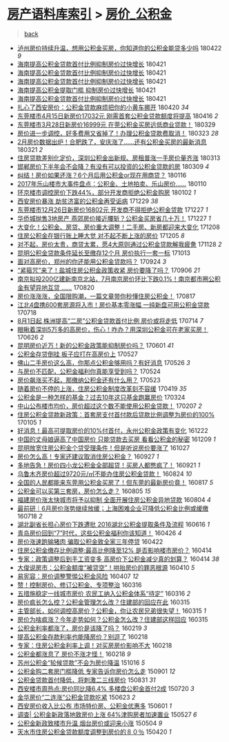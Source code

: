 [房产语料库索引](../../README.md)  > [房价_公积金](房价_公积金.md)
====
> [back](../README.md)

- [泸州房价持续升温，想用公积金买房，你知道你的公积金能贷多少吗](http://jkwz.applinzi.com/ittc/7094853938581079050.html#%E6%B3%B8%E5%B7%9E%E6%88%BF%E4%BB%B7%E6%8C%81%E7%BB%AD%E5%8D%87%E6%B8%A9%EF%BC%8C%E6%83%B3%E7%94%A8%E5%85%AC%E7%A7%AF%E9%87%91%E4%B9%B0%E6%88%BF%EF%BC%8C%E4%BD%A0%E7%9F%A5%E9%81%93%E4%BD%A0%E7%9A%84%E5%85%AC%E7%A7%AF%E9%87%91%E8%83%BD%E8%B4%B7%E5%A4%9A%E5%B0%91%E5%90%97) 180422 *9* 
- [海南提高公积金贷款首付比例抑制房价过快增长](http://jkwz.applinzi.com/ittc/7094439037949707270.html#%E6%B5%B7%E5%8D%97%E6%8F%90%E9%AB%98%E5%85%AC%E7%A7%AF%E9%87%91%E8%B4%B7%E6%AC%BE%E9%A6%96%E4%BB%98%E6%AF%94%E4%BE%8B%E6%8A%91%E5%88%B6%E6%88%BF%E4%BB%B7%E8%BF%87%E5%BF%AB%E5%A2%9E%E9%95%BF) 180421  
- [海南提高公积金贷款首付比例抑制房价过快增长](http://jkwz.applinzi.com/ittc/7094397862169543697.html#%E6%B5%B7%E5%8D%97%E6%8F%90%E9%AB%98%E5%85%AC%E7%A7%AF%E9%87%91%E8%B4%B7%E6%AC%BE%E9%A6%96%E4%BB%98%E6%AF%94%E4%BE%8B%E6%8A%91%E5%88%B6%E6%88%BF%E4%BB%B7%E8%BF%87%E5%BF%AB%E5%A2%9E%E9%95%BF) 180421  
- [海南提高公积金贷款首付比例抑制房价过快增长](http://jkwz.applinzi.com/ittc/7094374146521957386.html#%E6%B5%B7%E5%8D%97%E6%8F%90%E9%AB%98%E5%85%AC%E7%A7%AF%E9%87%91%E8%B4%B7%E6%AC%BE%E9%A6%96%E4%BB%98%E6%AF%94%E4%BE%8B%E6%8A%91%E5%88%B6%E6%88%BF%E4%BB%B7%E8%BF%87%E5%BF%AB%E5%A2%9E%E9%95%BF) 180421  
- [海南提高公积金提取门槛 抑制房价过快增长](http://jkwz.applinzi.com/ittc/7094348557144556560.html#%E6%B5%B7%E5%8D%97%E6%8F%90%E9%AB%98%E5%85%AC%E7%A7%AF%E9%87%91%E6%8F%90%E5%8F%96%E9%97%A8%E6%A7%9B+%E6%8A%91%E5%88%B6%E6%88%BF%E4%BB%B7%E8%BF%87%E5%BF%AB%E5%A2%9E%E9%95%BF) 180421  
- [海南提高公积金贷款首付比例抑制房价过快增长](http://jkwz.applinzi.com/ittc/7094337103041397766.html#%E6%B5%B7%E5%8D%97%E6%8F%90%E9%AB%98%E5%85%AC%E7%A7%AF%E9%87%91%E8%B4%B7%E6%AC%BE%E9%A6%96%E4%BB%98%E6%AF%94%E4%BE%8B%E6%8A%91%E5%88%B6%E6%88%BF%E4%BB%B7%E8%BF%87%E5%BF%AB%E5%A2%9E%E9%95%BF) 180421  
- [扎心了西安房价：公积金贷款麻烦把你的小黄车挪开](http://jkwz.applinzi.com/ittc/7094119192146215952.html#%E6%89%8E%E5%BF%83%E4%BA%86%E8%A5%BF%E5%AE%89%E6%88%BF%E4%BB%B7%EF%BC%9A%E5%85%AC%E7%A7%AF%E9%87%91%E8%B4%B7%E6%AC%BE%E9%BA%BB%E7%83%A6%E6%8A%8A%E4%BD%A0%E7%9A%84%E5%B0%8F%E9%BB%84%E8%BD%A6%E6%8C%AA%E5%BC%80) 180420 *34* 
- [东莞楼市4月15日新房价17032元 刚需首套公积金贷款额度将提高](http://jkwz.applinzi.com/ittc/7092544846768374800.html#%E4%B8%9C%E8%8E%9E%E6%A5%BC%E5%B8%824%E6%9C%8815%E6%97%A5%E6%96%B0%E6%88%BF%E4%BB%B717032%E5%85%83+%E5%88%9A%E9%9C%80%E9%A6%96%E5%A5%97%E5%85%AC%E7%A7%AF%E9%87%91%E8%B4%B7%E6%AC%BE%E9%A2%9D%E5%BA%A6%E5%B0%86%E6%8F%90%E9%AB%98) 180416 *2* 
- [东莞楼市3月28日新房价16999元 在莞公积金买房远低商业贷款！](http://jkwz.applinzi.com/ittc/7085842960568812554.html#%E4%B8%9C%E8%8E%9E%E6%A5%BC%E5%B8%823%E6%9C%8828%E6%97%A5%E6%96%B0%E6%88%BF%E4%BB%B716999%E5%85%83+%E5%9C%A8%E8%8E%9E%E5%85%AC%E7%A7%AF%E9%87%91%E4%B9%B0%E6%88%BF%E8%BF%9C%E4%BD%8E%E5%95%86%E4%B8%9A%E8%B4%B7%E6%AC%BE%EF%BC%81) 180329  
- [房价进一步调控，好多费用又省掉了！办理公积金贷款费取消！](http://jkwz.applinzi.com/ittc/7083792699323057168.html#%E6%88%BF%E4%BB%B7%E8%BF%9B%E4%B8%80%E6%AD%A5%E8%B0%83%E6%8E%A7%EF%BC%8C%E5%A5%BD%E5%A4%9A%E8%B4%B9%E7%94%A8%E5%8F%88%E7%9C%81%E6%8E%89%E4%BA%86%EF%BC%81%E5%8A%9E%E7%90%86%E5%85%AC%E7%A7%AF%E9%87%91%E8%B4%B7%E6%AC%BE%E8%B4%B9%E5%8F%96%E6%B6%88%EF%BC%81) 180323 *28* 
- [2月房价数据出炉！合肥跌了，安庆涨了……还有公积金买房的最新消息](http://jkwz.applinzi.com/ittc/7082781079113303050.html#2%E6%9C%88%E6%88%BF%E4%BB%B7%E6%95%B0%E6%8D%AE%E5%87%BA%E7%82%89%EF%BC%81%E5%90%88%E8%82%A5%E8%B7%8C%E4%BA%86%EF%BC%8C%E5%AE%89%E5%BA%86%E6%B6%A8%E4%BA%86%E2%80%A6%E2%80%A6%E8%BF%98%E6%9C%89%E5%85%AC%E7%A7%AF%E9%87%91%E4%B9%B0%E6%88%BF%E7%9A%84%E6%9C%80%E6%96%B0%E6%B6%88%E6%81%AF) 180321 *2* 
- [住房贷款差别化定价，深圳公积金出新规、房租普涨一手房价量齐涨](http://jkwz.applinzi.com/ittc/7079897578978411536.html#%E4%BD%8F%E6%88%BF%E8%B4%B7%E6%AC%BE%E5%B7%AE%E5%88%AB%E5%8C%96%E5%AE%9A%E4%BB%B7%EF%BC%8C%E6%B7%B1%E5%9C%B3%E5%85%AC%E7%A7%AF%E9%87%91%E5%87%BA%E6%96%B0%E8%A7%84%E3%80%81%E6%88%BF%E7%A7%9F%E6%99%AE%E6%B6%A8%E4%B8%80%E6%89%8B%E6%88%BF%E4%BB%B7%E9%87%8F%E9%BD%90%E6%B6%A8) 180313  
- [邯郸房价下半年会不会降？有没有可以投资的公积金贷款的房](http://jkwz.applinzi.com/ittc/7078427872731857930.html#%E9%82%AF%E9%83%B8%E6%88%BF%E4%BB%B7%E4%B8%8B%E5%8D%8A%E5%B9%B4%E4%BC%9A%E4%B8%8D%E4%BC%9A%E9%99%8D%EF%BC%9F%E6%9C%89%E6%B2%A1%E6%9C%89%E5%8F%AF%E4%BB%A5%E6%8A%95%E8%B5%84%E7%9A%84%E5%85%AC%E7%A7%AF%E9%87%91%E8%B4%B7%E6%AC%BE%E7%9A%84%E6%88%BF) 180309 *4* 
- [纠结！房价如果还涨？6个月后用公积金or现在用商贷？](http://jkwz.applinzi.com/ittc/7059092815877768208.html#%E7%BA%A0%E7%BB%93%EF%BC%81%E6%88%BF%E4%BB%B7%E5%A6%82%E6%9E%9C%E8%BF%98%E6%B6%A8%EF%BC%9F6%E4%B8%AA%E6%9C%88%E5%90%8E%E7%94%A8%E5%85%AC%E7%A7%AF%E9%87%91or%E7%8E%B0%E5%9C%A8%E7%94%A8%E5%95%86%E8%B4%B7%EF%BC%9F) 180116  
- [2017年乐山楼市大事件盘点：公积金、土地拍卖、乐山房价……](http://jkwz.applinzi.com/ittc/7056887353384109066.html#2017%E5%B9%B4%E4%B9%90%E5%B1%B1%E6%A5%BC%E5%B8%82%E5%A4%A7%E4%BA%8B%E4%BB%B6%E7%9B%98%E7%82%B9%EF%BC%9A%E5%85%AC%E7%A7%AF%E9%87%91%E3%80%81%E5%9C%9F%E5%9C%B0%E6%8B%8D%E5%8D%96%E3%80%81%E4%B9%90%E5%B1%B1%E6%88%BF%E4%BB%B7%E2%80%A6%E2%80%A6) 180110  
- [环京楼市调控房价下跌44%，部分开发商拒绝公积金购房](http://jkwz.applinzi.com/ittc/7054108369130882059.html#%E7%8E%AF%E4%BA%AC%E6%A5%BC%E5%B8%82%E8%B0%83%E6%8E%A7%E6%88%BF%E4%BB%B7%E4%B8%8B%E8%B7%8C44%25%EF%BC%8C%E9%83%A8%E5%88%86%E5%BC%80%E5%8F%91%E5%95%86%E6%8B%92%E7%BB%9D%E5%85%AC%E7%A7%AF%E9%87%91%E8%B4%AD%E6%88%BF) 180102 *1* 
- [西安房价暴涨 劫贫济富的公积金再受诟病](http://jkwz.applinzi.com/ittc/7052452922380518416.html#%E8%A5%BF%E5%AE%89%E6%88%BF%E4%BB%B7%E6%9A%B4%E6%B6%A8+%E5%8A%AB%E8%B4%AB%E6%B5%8E%E5%AF%8C%E7%9A%84%E5%85%AC%E7%A7%AF%E9%87%91%E5%86%8D%E5%8F%97%E8%AF%9F%E7%97%85) 171229 *38* 
- [东莞楼市12月26日新房价16802元 开发商不得拒绝公积金贷款](http://jkwz.applinzi.com/ittc/7051768525222315024.html#%E4%B8%9C%E8%8E%9E%E6%A5%BC%E5%B8%8212%E6%9C%8826%E6%97%A5%E6%96%B0%E6%88%BF%E4%BB%B716802%E5%85%83+%E5%BC%80%E5%8F%91%E5%95%86%E4%B8%8D%E5%BE%97%E6%8B%92%E7%BB%9D%E5%85%AC%E7%A7%AF%E9%87%91%E8%B4%B7%E6%AC%BE) 171227 *1* 
- [华侨城抛售3地房产 燕郊房价接近腰斩？公积金买房省几十万！](http://jkwz.applinzi.com/ittc/7051740705863500817.html#%E5%8D%8E%E4%BE%A8%E5%9F%8E%E6%8A%9B%E5%94%AE3%E5%9C%B0%E6%88%BF%E4%BA%A7+%E7%87%95%E9%83%8A%E6%88%BF%E4%BB%B7%E6%8E%A5%E8%BF%91%E8%85%B0%E6%96%A9%EF%BC%9F%E5%85%AC%E7%A7%AF%E9%87%91%E4%B9%B0%E6%88%BF%E7%9C%81%E5%87%A0%E5%8D%81%E4%B8%87%EF%BC%81) 171227 *1* 
- [大变化！公积金、房贷、房价重大调整！二手房、新房都迎来大变化](http://jkwz.applinzi.com/ittc/7044684793877365776.html#%E5%A4%A7%E5%8F%98%E5%8C%96%EF%BC%81%E5%85%AC%E7%A7%AF%E9%87%91%E3%80%81%E6%88%BF%E8%B4%B7%E3%80%81%E6%88%BF%E4%BB%B7%E9%87%8D%E5%A4%A7%E8%B0%83%E6%95%B4%EF%BC%81%E4%BA%8C%E6%89%8B%E6%88%BF%E3%80%81%E6%96%B0%E6%88%BF%E9%83%BD%E8%BF%8E%E6%9D%A5%E5%A4%A7%E5%8F%98%E5%8C%96) 171208  
- [住房公积金在银行账上睡大觉 对不起不断上涨的房价](http://jkwz.applinzi.com/ittc/7043557409681835025.html#%E4%BD%8F%E6%88%BF%E5%85%AC%E7%A7%AF%E9%87%91%E5%9C%A8%E9%93%B6%E8%A1%8C%E8%B4%A6%E4%B8%8A%E7%9D%A1%E5%A4%A7%E8%A7%89+%E5%AF%B9%E4%B8%8D%E8%B5%B7%E4%B8%8D%E6%96%AD%E4%B8%8A%E6%B6%A8%E7%9A%84%E6%88%BF%E4%BB%B7) 171205 *8* 
- [对不起，房价太贵，商贷太累，愿4大原则通过公积金贷款解我疲惫](http://jkwz.applinzi.com/ittc/7040771251654624273.html#%E5%AF%B9%E4%B8%8D%E8%B5%B7%EF%BC%8C%E6%88%BF%E4%BB%B7%E5%A4%AA%E8%B4%B5%EF%BC%8C%E5%95%86%E8%B4%B7%E5%A4%AA%E7%B4%AF%EF%BC%8C%E6%84%BF4%E5%A4%A7%E5%8E%9F%E5%88%99%E9%80%9A%E8%BF%87%E5%85%AC%E7%A7%AF%E9%87%91%E8%B4%B7%E6%AC%BE%E8%A7%A3%E6%88%91%E7%96%B2%E6%83%AB) 171128 *2* 
- [昆明公积金贷款条件延长至缴存12个月 房价执行一套一标](http://jkwz.applinzi.com/ittc/7023841456819799056.html#%E6%98%86%E6%98%8E%E5%85%AC%E7%A7%AF%E9%87%91%E8%B4%B7%E6%AC%BE%E6%9D%A1%E4%BB%B6%E5%BB%B6%E9%95%BF%E8%87%B3%E7%BC%B4%E5%AD%9812%E4%B8%AA%E6%9C%88+%E6%88%BF%E4%BB%B7%E6%89%A7%E8%A1%8C%E4%B8%80%E5%A5%97%E4%B8%80%E6%A0%87) 171013  
- [面对高房价，郑州的你还能用公积金贷款吗？](http://jkwz.applinzi.com/ittc/7016830387098223632.html#%E9%9D%A2%E5%AF%B9%E9%AB%98%E6%88%BF%E4%BB%B7%EF%BC%8C%E9%83%91%E5%B7%9E%E7%9A%84%E4%BD%A0%E8%BF%98%E8%83%BD%E7%94%A8%E5%85%AC%E7%A7%AF%E9%87%91%E8%B4%B7%E6%AC%BE%E5%90%97%EF%BC%9F) 170924 *3* 
- [“紧箍咒”来了！盐城住房公积金政策收紧 房价要降了吗？](http://jkwz.applinzi.com/ittc/7010305883232535569.html#%E2%80%9C%E7%B4%A7%E7%AE%8D%E5%92%92%E2%80%9D%E6%9D%A5%E4%BA%86%EF%BC%81%E7%9B%90%E5%9F%8E%E4%BD%8F%E6%88%BF%E5%85%AC%E7%A7%AF%E9%87%91%E6%94%BF%E7%AD%96%E6%94%B6%E7%B4%A7+%E6%88%BF%E4%BB%B7%E8%A6%81%E9%99%8D%E4%BA%86%E5%90%97%EF%BC%9F) 170906 *21* 
- [南京拟投200亿建新南京北站，7月南京房价环比下跌0.1%！南京都市圈公积金有望异地互贷 ……](http://jkwz.applinzi.com/ittc/7003858114791867409.html#%E5%8D%97%E4%BA%AC%E6%8B%9F%E6%8A%95200%E4%BA%BF%E5%BB%BA%E6%96%B0%E5%8D%97%E4%BA%AC%E5%8C%97%E7%AB%99%EF%BC%8C7%E6%9C%88%E5%8D%97%E4%BA%AC%E6%88%BF%E4%BB%B7%E7%8E%AF%E6%AF%94%E4%B8%8B%E8%B7%8C0.1%25%EF%BC%81%E5%8D%97%E4%BA%AC%E9%83%BD%E5%B8%82%E5%9C%88%E5%85%AC%E7%A7%AF%E9%87%91%E6%9C%89%E6%9C%9B%E5%BC%82%E5%9C%B0%E4%BA%92%E8%B4%B7+%E2%80%A6%E2%80%A6) 170820  
- [房价涨涨涨，全国限购潮，一篇文章带你秒懂住房公积金！](http://jkwz.applinzi.com/ittc/7002860208769205265.html#%E6%88%BF%E4%BB%B7%E6%B6%A8%E6%B6%A8%E6%B6%A8%EF%BC%8C%E5%85%A8%E5%9B%BD%E9%99%90%E8%B4%AD%E6%BD%AE%EF%BC%8C%E4%B8%80%E7%AF%87%E6%96%87%E7%AB%A0%E5%B8%A6%E4%BD%A0%E7%A7%92%E6%87%82%E4%BD%8F%E6%88%BF%E5%85%AC%E7%A7%AF%E9%87%91%EF%BC%81) 170817  
- [江北4盘携600套房源将入市！房价基本零涨幅 一纯新盘可用公积金贷款](http://jkwz.applinzi.com/ittc/6991696730490668049.html#%E6%B1%9F%E5%8C%974%E7%9B%98%E6%90%BA600%E5%A5%97%E6%88%BF%E6%BA%90%E5%B0%86%E5%85%A5%E5%B8%82%EF%BC%81%E6%88%BF%E4%BB%B7%E5%9F%BA%E6%9C%AC%E9%9B%B6%E6%B6%A8%E5%B9%85+%E4%B8%80%E7%BA%AF%E6%96%B0%E7%9B%98%E5%8F%AF%E7%94%A8%E5%85%AC%E7%A7%AF%E9%87%91%E8%B4%B7%E6%AC%BE) 170718  
- [8月1日起 株洲提高“二房”公积金贷款首付比例 房价或将走低](http://jkwz.applinzi.com/ittc/6990076211894944785.html#8%E6%9C%881%E6%97%A5%E8%B5%B7+%E6%A0%AA%E6%B4%B2%E6%8F%90%E9%AB%98%E2%80%9C%E4%BA%8C%E6%88%BF%E2%80%9D%E5%85%AC%E7%A7%AF%E9%87%91%E8%B4%B7%E6%AC%BE%E9%A6%96%E4%BB%98%E6%AF%94%E4%BE%8B+%E6%88%BF%E4%BB%B7%E6%88%96%E5%B0%86%E8%B5%B0%E4%BD%8E) 170714 *7* 
- [眼瞅着深圳5万多的高房价，伤心！咋办？用深圳公积金可在老家买房！](http://jkwz.applinzi.com/ittc/6983426018382447621.html#%E7%9C%BC%E7%9E%85%E7%9D%80%E6%B7%B1%E5%9C%B35%E4%B8%87%E5%A4%9A%E7%9A%84%E9%AB%98%E6%88%BF%E4%BB%B7%EF%BC%8C%E4%BC%A4%E5%BF%83%EF%BC%81%E5%92%8B%E5%8A%9E%EF%BC%9F%E7%94%A8%E6%B7%B1%E5%9C%B3%E5%85%AC%E7%A7%AF%E9%87%91%E5%8F%AF%E5%9C%A8%E8%80%81%E5%AE%B6%E4%B9%B0%E6%88%BF%EF%BC%81) 170626 *2* 
- [昆明房价近万！新的公积金政策能抑制房价吗？](http://jkwz.applinzi.com/ittc/6974277769566356484.html#%E6%98%86%E6%98%8E%E6%88%BF%E4%BB%B7%E8%BF%91%E4%B8%87%EF%BC%81%E6%96%B0%E7%9A%84%E5%85%AC%E7%A7%AF%E9%87%91%E6%94%BF%E7%AD%96%E8%83%BD%E6%8A%91%E5%88%B6%E6%88%BF%E4%BB%B7%E5%90%97%EF%BC%9F) 170601 *41* 
- [公积金存贷倒挂 板子应打在高房价上](http://jkwz.applinzi.com/ittc/6972332435910951940.html#%E5%85%AC%E7%A7%AF%E9%87%91%E5%AD%98%E8%B4%B7%E5%80%92%E6%8C%82+%E6%9D%BF%E5%AD%90%E5%BA%94%E6%89%93%E5%9C%A8%E9%AB%98%E6%88%BF%E4%BB%B7%E4%B8%8A) 170527  
- [佛山二手房价这么高，你那点公积金够用吗？有好消息](http://jkwz.applinzi.com/ittc/6972046784531530756.html#%E4%BD%9B%E5%B1%B1%E4%BA%8C%E6%89%8B%E6%88%BF%E4%BB%B7%E8%BF%99%E4%B9%88%E9%AB%98%EF%BC%8C%E4%BD%A0%E9%82%A3%E7%82%B9%E5%85%AC%E7%A7%AF%E9%87%91%E5%A4%9F%E7%94%A8%E5%90%97%EF%BC%9F%E6%9C%89%E5%A5%BD%E6%B6%88%E6%81%AF) 170526 *3* 
- [与房价不匹配，公积金福利你真能享受到吗？](http://jkwz.applinzi.com/ittc/6971281277679305733.html#%E4%B8%8E%E6%88%BF%E4%BB%B7%E4%B8%8D%E5%8C%B9%E9%85%8D%EF%BC%8C%E5%85%AC%E7%A7%AF%E9%87%91%E7%A6%8F%E5%88%A9%E4%BD%A0%E7%9C%9F%E8%83%BD%E4%BA%AB%E5%8F%97%E5%88%B0%E5%90%97%EF%BC%9F) 170524  
- [房价飙涨买不起，那缴纳公积金还有什么用？](http://jkwz.applinzi.com/ittc/6970871062316188676.html#%E6%88%BF%E4%BB%B7%E9%A3%99%E6%B6%A8%E4%B9%B0%E4%B8%8D%E8%B5%B7%EF%BC%8C%E9%82%A3%E7%BC%B4%E7%BA%B3%E5%85%AC%E7%A7%AF%E9%87%91%E8%BF%98%E6%9C%89%E4%BB%80%E4%B9%88%E7%94%A8%EF%BC%9F) 170523  
- [随着房价不停的上涨，住房公积金制度改革刻不容缓](http://jkwz.applinzi.com/ittc/6958295422698259460.html#%E9%9A%8F%E7%9D%80%E6%88%BF%E4%BB%B7%E4%B8%8D%E5%81%9C%E7%9A%84%E4%B8%8A%E6%B6%A8%EF%BC%8C%E4%BD%8F%E6%88%BF%E5%85%AC%E7%A7%AF%E9%87%91%E5%88%B6%E5%BA%A6%E6%94%B9%E9%9D%A9%E5%88%BB%E4%B8%8D%E5%AE%B9%E7%BC%93) 170419 *35* 
- [公积金是一种怎样的基金？过去10年这只基金跑赢房价](http://jkwz.applinzi.com/ittc/6948595712769131524.html#%E5%85%AC%E7%A7%AF%E9%87%91%E6%98%AF%E4%B8%80%E7%A7%8D%E6%80%8E%E6%A0%B7%E7%9A%84%E5%9F%BA%E9%87%91%EF%BC%9F%E8%BF%87%E5%8E%BB10%E5%B9%B4%E8%BF%99%E5%8F%AA%E5%9F%BA%E9%87%91%E8%B7%91%E8%B5%A2%E6%88%BF%E4%BB%B7) 170324  
- [中山公布楼市均价，房价超过这个数不能使用公积金贷款！](http://jkwz.applinzi.com/ittc/6931880886017721348.html#%E4%B8%AD%E5%B1%B1%E5%85%AC%E5%B8%83%E6%A5%BC%E5%B8%82%E5%9D%87%E4%BB%B7%EF%BC%8C%E6%88%BF%E4%BB%B7%E8%B6%85%E8%BF%87%E8%BF%99%E4%B8%AA%E6%95%B0%E4%B8%8D%E8%83%BD%E4%BD%BF%E7%94%A8%E5%85%AC%E7%A7%AF%E9%87%91%E8%B4%B7%E6%AC%BE%EF%BC%81) 170207 *2* 
- [住房公积金贷款新政策：首套房支付首付款后贷款比例调整为房价的100%](http://jkwz.applinzi.com/ittc/6919767843423126533.html#%E4%BD%8F%E6%88%BF%E5%85%AC%E7%A7%AF%E9%87%91%E8%B4%B7%E6%AC%BE%E6%96%B0%E6%94%BF%E7%AD%96%EF%BC%9A%E9%A6%96%E5%A5%97%E6%88%BF%E6%94%AF%E4%BB%98%E9%A6%96%E4%BB%98%E6%AC%BE%E5%90%8E%E8%B4%B7%E6%AC%BE%E6%AF%94%E4%BE%8B%E8%B0%83%E6%95%B4%E4%B8%BA%E6%88%BF%E4%BB%B7%E7%9A%84100%25) 170105 *1* 
- [好消息！最高可提取房价的10%付首付，永州公积金政策有变化](http://jkwz.applinzi.com/ittc/6914563652899570693.html#%E5%A5%BD%E6%B6%88%E6%81%AF%EF%BC%81%E6%9C%80%E9%AB%98%E5%8F%AF%E6%8F%90%E5%8F%96%E6%88%BF%E4%BB%B7%E7%9A%8410%25%E4%BB%98%E9%A6%96%E4%BB%98%EF%BC%8C%E6%B0%B8%E5%B7%9E%E5%85%AC%E7%A7%AF%E9%87%91%E6%94%BF%E7%AD%96%E6%9C%89%E5%8F%98%E5%8C%96) 161222  
- [中国的丈母娘逼高了中国房价 只能贷款去买房 看看公积金的秘密](http://jkwz.applinzi.com/ittc/6905958083976496132.html#%E4%B8%AD%E5%9B%BD%E7%9A%84%E4%B8%88%E6%AF%8D%E5%A8%98%E9%80%BC%E9%AB%98%E4%BA%86%E4%B8%AD%E5%9B%BD%E6%88%BF%E4%BB%B7+%E5%8F%AA%E8%83%BD%E8%B4%B7%E6%AC%BE%E5%8E%BB%E4%B9%B0%E6%88%BF+%E7%9C%8B%E7%9C%8B%E5%85%AC%E7%A7%AF%E9%87%91%E7%9A%84%E7%A7%98%E5%AF%86) 161209 *1* 
- [昆明放宽住房公积金个贷受理条件！但是听说房价要涨了](http://jkwz.applinzi.com/ittc/6893759087535195140.html#%E6%98%86%E6%98%8E%E6%94%BE%E5%AE%BD%E4%BD%8F%E6%88%BF%E5%85%AC%E7%A7%AF%E9%87%91%E4%B8%AA%E8%B4%B7%E5%8F%97%E7%90%86%E6%9D%A1%E4%BB%B6%EF%BC%81%E4%BD%86%E6%98%AF%E5%90%AC%E8%AF%B4%E6%88%BF%E4%BB%B7%E8%A6%81%E6%B6%A8%E4%BA%86) 161027  
- [房价怎么高！专家还建议取消住房公积金？](http://jkwz.applinzi.com/ittc/6882535460013868037.html#%E6%88%BF%E4%BB%B7%E6%80%8E%E4%B9%88%E9%AB%98%EF%BC%81%E4%B8%93%E5%AE%B6%E8%BF%98%E5%BB%BA%E8%AE%AE%E5%8F%96%E6%B6%88%E4%BD%8F%E6%88%BF%E5%85%AC%E7%A7%AF%E9%87%91%EF%BC%9F) 160927 *1* 
- [多地告急！房价四小龙公积金全部超贷！买房人都憋疯了！](http://jkwz.applinzi.com/ittc/6880252679946765317.html#%E5%A4%9A%E5%9C%B0%E5%91%8A%E6%80%A5%EF%BC%81%E6%88%BF%E4%BB%B7%E5%9B%9B%E5%B0%8F%E9%BE%99%E5%85%AC%E7%A7%AF%E9%87%91%E5%85%A8%E9%83%A8%E8%B6%85%E8%B4%B7%EF%BC%81%E4%B9%B0%E6%88%BF%E4%BA%BA%E9%83%BD%E6%86%8B%E7%96%AF%E4%BA%86%EF%BC%81) 160921 *1* 
- [乌鲁木齐房价超过9720元/㎡不能办住房公积金贷款！](http://jkwz.applinzi.com/ittc/6869915916007113732.html#%E4%B9%8C%E9%B2%81%E6%9C%A8%E9%BD%90%E6%88%BF%E4%BB%B7%E8%B6%85%E8%BF%879720%E5%85%83%2F%E3%8E%A1%E4%B8%8D%E8%83%BD%E5%8A%9E%E4%BD%8F%E6%88%BF%E5%85%AC%E7%A7%AF%E9%87%91%E8%B4%B7%E6%AC%BE%EF%BC%81) 160824 *10* 
- [全国的人民都能来东莞用公积金买房了！但东莞的最新房价竟！](http://jkwz.applinzi.com/ittc/6867353133637960708.html#%E5%85%A8%E5%9B%BD%E7%9A%84%E4%BA%BA%E6%B0%91%E9%83%BD%E8%83%BD%E6%9D%A5%E4%B8%9C%E8%8E%9E%E7%94%A8%E5%85%AC%E7%A7%AF%E9%87%91%E4%B9%B0%E6%88%BF%E4%BA%86%EF%BC%81%E4%BD%86%E4%B8%9C%E8%8E%9E%E7%9A%84%E6%9C%80%E6%96%B0%E6%88%BF%E4%BB%B7%E7%AB%9F%EF%BC%81) 160817 *5* 
- [公积金可以买第三套房，房价怎么走？](http://jkwz.applinzi.com/ittc/6862690931958088708.html#%E5%85%AC%E7%A7%AF%E9%87%91%E5%8F%AF%E4%BB%A5%E4%B9%B0%E7%AC%AC%E4%B8%89%E5%A5%97%E6%88%BF%EF%BC%8C%E6%88%BF%E4%BB%B7%E6%80%8E%E4%B9%88%E8%B5%B0%EF%BC%9F) 160805 *15* 
- [福建房价涨太快城市将予以抑制 全面开展住房公积金异地贷款](http://jkwz.applinzi.com/ittc/6862564471050077188.html#%E7%A6%8F%E5%BB%BA%E6%88%BF%E4%BB%B7%E6%B6%A8%E5%A4%AA%E5%BF%AB%E5%9F%8E%E5%B8%82%E5%B0%86%E4%BA%88%E4%BB%A5%E6%8A%91%E5%88%B6+%E5%85%A8%E9%9D%A2%E5%BC%80%E5%B1%95%E4%BD%8F%E6%88%BF%E5%85%AC%E7%A7%AF%E9%87%91%E5%BC%82%E5%9C%B0%E8%B4%B7%E6%AC%BE) 160804 *4* 
- [最前研｜6月房价涨势继续放缓；上海困难企业可降低公积金比例或缓缴](http://jkwz.applinzi.com/ittc/6856263899166540804.html#%E6%9C%80%E5%89%8D%E7%A0%94%EF%BD%9C6%E6%9C%88%E6%88%BF%E4%BB%B7%E6%B6%A8%E5%8A%BF%E7%BB%A7%E7%BB%AD%E6%94%BE%E7%BC%93%EF%BC%9B%E4%B8%8A%E6%B5%B7%E5%9B%B0%E9%9A%BE%E4%BC%81%E4%B8%9A%E5%8F%AF%E9%99%8D%E4%BD%8E%E5%85%AC%E7%A7%AF%E9%87%91%E6%AF%94%E4%BE%8B%E6%88%96%E7%BC%93%E7%BC%B4) 160718 *2* 
- [湖北副省长担心房价下跌遭批 2016湖北公积金提取条件及流程](http://jkwz.applinzi.com/ittc/6844360636817212421.html#%E6%B9%96%E5%8C%97%E5%89%AF%E7%9C%81%E9%95%BF%E6%8B%85%E5%BF%83%E6%88%BF%E4%BB%B7%E4%B8%8B%E8%B7%8C%E9%81%AD%E6%89%B9+2016%E6%B9%96%E5%8C%97%E5%85%AC%E7%A7%AF%E9%87%91%E6%8F%90%E5%8F%96%E6%9D%A1%E4%BB%B6%E5%8F%8A%E6%B5%81%E7%A8%8B) 160616 *1* 
- [青岛房价回到“7”时代，这些公积金福利你该知道！](http://jkwz.applinzi.com/ittc/6825513650290705412.html#%E9%9D%92%E5%B2%9B%E6%88%BF%E4%BB%B7%E5%9B%9E%E5%88%B0%E2%80%9C7%E2%80%9D%E6%97%B6%E4%BB%A3%EF%BC%8C%E8%BF%99%E4%BA%9B%E5%85%AC%E7%A7%AF%E9%87%91%E7%A6%8F%E5%88%A9%E4%BD%A0%E8%AF%A5%E7%9F%A5%E9%81%93%EF%BC%81) 160426 *4* 
- [房价涨速跑输猪肉 骗取公积金致全家三年停贷](http://jkwz.applinzi.com/ittc/6823955967045534724.html#%E6%88%BF%E4%BB%B7%E6%B6%A8%E9%80%9F%E8%B7%91%E8%BE%93%E7%8C%AA%E8%82%89+%E9%AA%97%E5%8F%96%E5%85%AC%E7%A7%AF%E9%87%91%E8%87%B4%E5%85%A8%E5%AE%B6%E4%B8%89%E5%B9%B4%E5%81%9C%E8%B4%B7) 160422  
- [住房公积金缴存比例调整:最高比例降至12% 是否影响楼市房价？](http://jkwz.applinzi.com/ittc/6820987576718459908.html#%E4%BD%8F%E6%88%BF%E5%85%AC%E7%A7%AF%E9%87%91%E7%BC%B4%E5%AD%98%E6%AF%94%E4%BE%8B%E8%B0%83%E6%95%B4%3A%E6%9C%80%E9%AB%98%E6%AF%94%E4%BE%8B%E9%99%8D%E8%87%B312%25+%E6%98%AF%E5%90%A6%E5%BD%B1%E5%93%8D%E6%A5%BC%E5%B8%82%E6%88%BF%E4%BB%B7%EF%BC%9F) 160414  
- [专家：政策调整后到手工资变多 高房价下公积金减少真的划算？](http://jkwz.applinzi.com/ittc/6821000502468674564.html#%E4%B8%93%E5%AE%B6%EF%BC%9A%E6%94%BF%E7%AD%96%E8%B0%83%E6%95%B4%E5%90%8E%E5%88%B0%E6%89%8B%E5%B7%A5%E8%B5%84%E5%8F%98%E5%A4%9A+%E9%AB%98%E6%88%BF%E4%BB%B7%E4%B8%8B%E5%85%AC%E7%A7%AF%E9%87%91%E5%87%8F%E5%B0%91%E7%9C%9F%E7%9A%84%E5%88%92%E7%AE%97%EF%BC%9F) 160414 *38* 
- [大俊说房市：公积金额度“被贷空”！哄抬房价的罪恶根源](http://jkwz.applinzi.com/ittc/6819358982883771397.html#%E5%A4%A7%E4%BF%8A%E8%AF%B4%E6%88%BF%E5%B8%82%EF%BC%9A%E5%85%AC%E7%A7%AF%E9%87%91%E9%A2%9D%E5%BA%A6%E2%80%9C%E8%A2%AB%E8%B4%B7%E7%A9%BA%E2%80%9D%EF%BC%81%E5%93%84%E6%8A%AC%E6%88%BF%E4%BB%B7%E7%9A%84%E7%BD%AA%E6%81%B6%E6%A0%B9%E6%BA%90) 160410 *5* 
- [易宪容：房价调整警惕公积金风险](http://jkwz.applinzi.com/ittc/6818273726168564740.html#%E6%98%93%E5%AE%AA%E5%AE%B9%EF%BC%9A%E6%88%BF%E4%BB%B7%E8%B0%83%E6%95%B4%E8%AD%A6%E6%83%95%E5%85%AC%E7%A7%AF%E9%87%91%E9%A3%8E%E9%99%A9) 160407 *12* 
- [赞！控制房价、修订公积金、专项整治](http://jkwz.applinzi.com/ittc/6810114304154010629.html#%E8%B5%9E%EF%BC%81%E6%8E%A7%E5%88%B6%E6%88%BF%E4%BB%B7%E3%80%81%E4%BF%AE%E8%AE%A2%E5%85%AC%E7%A7%AF%E9%87%91%E3%80%81%E4%B8%93%E9%A1%B9%E6%95%B4%E6%B2%BB) 160316  
- [五措施稳定一线城市房价 农民工纳入公积金体系“待定”](http://jkwz.applinzi.com/ittc/6809988619125130245.html#%E4%BA%94%E6%8E%AA%E6%96%BD%E7%A8%B3%E5%AE%9A%E4%B8%80%E7%BA%BF%E5%9F%8E%E5%B8%82%E6%88%BF%E4%BB%B7+%E5%86%9C%E6%B0%91%E5%B7%A5%E7%BA%B3%E5%85%A5%E5%85%AC%E7%A7%AF%E9%87%91%E4%BD%93%E7%B3%BB%E2%80%9C%E5%BE%85%E5%AE%9A%E2%80%9D) 160316 *2* 
- [房价疯长怎么控？公积金管理怎么改？住建部的回应在此](http://jkwz.applinzi.com/ittc/6809928151731799044.html#%E6%88%BF%E4%BB%B7%E7%96%AF%E9%95%BF%E6%80%8E%E4%B9%88%E6%8E%A7%EF%BC%9F%E5%85%AC%E7%A7%AF%E9%87%91%E7%AE%A1%E7%90%86%E6%80%8E%E4%B9%88%E6%94%B9%EF%BC%9F%E4%BD%8F%E5%BB%BA%E9%83%A8%E7%9A%84%E5%9B%9E%E5%BA%94%E5%9C%A8%E6%AD%A4) 160315  
- [主管部长，如何调控高房价？公积金，你让农民兄弟很失望！](http://jkwz.applinzi.com/ittc/6809888569535497220.html#%E4%B8%BB%E7%AE%A1%E9%83%A8%E9%95%BF%EF%BC%8C%E5%A6%82%E4%BD%95%E8%B0%83%E6%8E%A7%E9%AB%98%E6%88%BF%E4%BB%B7%EF%BC%9F%E5%85%AC%E7%A7%AF%E9%87%91%EF%BC%8C%E4%BD%A0%E8%AE%A9%E5%86%9C%E6%B0%91%E5%85%84%E5%BC%9F%E5%BE%88%E5%A4%B1%E6%9C%9B%EF%BC%81) 160315 *1* 
- [房价为啥疯涨？今年走势如何？公积金怎么改？住建部这样回应](http://jkwz.applinzi.com/ittc/6809846030640088068.html#%E6%88%BF%E4%BB%B7%E4%B8%BA%E5%95%A5%E7%96%AF%E6%B6%A8%EF%BC%9F%E4%BB%8A%E5%B9%B4%E8%B5%B0%E5%8A%BF%E5%A6%82%E4%BD%95%EF%BC%9F%E5%85%AC%E7%A7%AF%E9%87%91%E6%80%8E%E4%B9%88%E6%94%B9%EF%BC%9F%E4%BD%8F%E5%BB%BA%E9%83%A8%E8%BF%99%E6%A0%B7%E5%9B%9E%E5%BA%94) 160315  
- [公积金利率都涨了，房价是该降了吗？](http://jkwz.applinzi.com/ittc/6800422339904799748.html#%E5%85%AC%E7%A7%AF%E9%87%91%E5%88%A9%E7%8E%87%E9%83%BD%E6%B6%A8%E4%BA%86%EF%BC%8C%E6%88%BF%E4%BB%B7%E6%98%AF%E8%AF%A5%E9%99%8D%E4%BA%86%E5%90%97%EF%BC%9F) 160219 *3* 
- [提高公积金存款利率也能降房价？别逗了](http://jkwz.applinzi.com/ittc/6800214758552765445.html#%E6%8F%90%E9%AB%98%E5%85%AC%E7%A7%AF%E9%87%91%E5%AD%98%E6%AC%BE%E5%88%A9%E7%8E%87%E4%B9%9F%E8%83%BD%E9%99%8D%E6%88%BF%E4%BB%B7%EF%BC%9F%E5%88%AB%E9%80%97%E4%BA%86) 160218  
- [专家：住房公积金利率上调！对买房房价影响不大](http://jkwz.applinzi.com/ittc/6800196971914593285.html#%E4%B8%93%E5%AE%B6%EF%BC%9A%E4%BD%8F%E6%88%BF%E5%85%AC%E7%A7%AF%E9%87%91%E5%88%A9%E7%8E%87%E4%B8%8A%E8%B0%83%EF%BC%81%E5%AF%B9%E4%B9%B0%E6%88%BF%E6%88%BF%E4%BB%B7%E5%BD%B1%E5%93%8D%E4%B8%8D%E5%A4%A7) 160218  
- [公积金都涨息了 房价不涨才怪！](http://jkwz.applinzi.com/ittc/6800186096277259269.html#%E5%85%AC%E7%A7%AF%E9%87%91%E9%83%BD%E6%B6%A8%E6%81%AF%E4%BA%86+%E6%88%BF%E4%BB%B7%E4%B8%8D%E6%B6%A8%E6%89%8D%E6%80%AA%EF%BC%81) 160218 *9* 
- [苏州公积金“轮候贷款”不会为房价降温](http://jkwz.applinzi.com/ittc/6753857848896013317.html#%E8%8B%8F%E5%B7%9E%E5%85%AC%E7%A7%AF%E9%87%91%E2%80%9C%E8%BD%AE%E5%80%99%E8%B4%B7%E6%AC%BE%E2%80%9D%E4%B8%8D%E4%BC%9A%E4%B8%BA%E6%88%BF%E4%BB%B7%E9%99%8D%E6%B8%A9) 151016 *5* 
- [公积金购二套房门槛降低 专家告诉你房价怎么走](http://jkwz.applinzi.com/ittc/6736833135405483012.html#%E5%85%AC%E7%A7%AF%E9%87%91%E8%B4%AD%E4%BA%8C%E5%A5%97%E6%88%BF%E9%97%A8%E6%A7%9B%E9%99%8D%E4%BD%8E+%E4%B8%93%E5%AE%B6%E5%91%8A%E8%AF%89%E4%BD%A0%E6%88%BF%E4%BB%B7%E6%80%8E%E4%B9%88%E8%B5%B0) 150901 *12* 
- [公积金贷款首付降低，将刺激二三线房价](http://jkwz.applinzi.com/ittc/6736797839365211140.html#%E5%85%AC%E7%A7%AF%E9%87%91%E8%B4%B7%E6%AC%BE%E9%A6%96%E4%BB%98%E9%99%8D%E4%BD%8E%EF%BC%8C%E5%B0%86%E5%88%BA%E6%BF%80%E4%BA%8C%E4%B8%89%E7%BA%BF%E6%88%BF%E4%BB%B7) 150831 *31* 
- [西安楼市周热点:房价同比降6.4% 多楼盘公积金首付2成](http://jkwz.applinzi.com/ittc/547650615111250130.html#%E8%A5%BF%E5%AE%89%E6%A5%BC%E5%B8%82%E5%91%A8%E7%83%AD%E7%82%B9%3A%E6%88%BF%E4%BB%B7%E5%90%8C%E6%AF%94%E9%99%8D6.4%25+%E5%A4%9A%E6%A5%BC%E7%9B%98%E5%85%AC%E7%A7%AF%E9%87%91%E9%A6%96%E4%BB%982%E6%88%90) 150720 *3* 
- [金华房价“二连涨”公积金贷款吃紧](http://jkwz.applinzi.com/ittc/547650611423287837.html#%E9%87%91%E5%8D%8E%E6%88%BF%E4%BB%B7%E2%80%9C%E4%BA%8C%E8%BF%9E%E6%B6%A8%E2%80%9D%E5%85%AC%E7%A7%AF%E9%87%91%E8%B4%B7%E6%AC%BE%E5%90%83%E7%B4%A7) 150623 *2* 
- [西安房价收入比公布 市场特价房、公积金优惠多](http://jkwz.applinzi.com/ittc/547650611412053374.html#%E8%A5%BF%E5%AE%89%E6%88%BF%E4%BB%B7%E6%94%B6%E5%85%A5%E6%AF%94%E5%85%AC%E5%B8%83+%E5%B8%82%E5%9C%BA%E7%89%B9%E4%BB%B7%E6%88%BF%E3%80%81%E5%85%AC%E7%A7%AF%E9%87%91%E4%BC%98%E6%83%A0%E5%A4%9A) 150601 *1* 
- [调查| 公积金新政落地致房价上涨 64%津购房者加速置业](http://jkwz.applinzi.com/ittc/547650611416458465.html#%E8%B0%83%E6%9F%A5%7C+%E5%85%AC%E7%A7%AF%E9%87%91%E6%96%B0%E6%94%BF%E8%90%BD%E5%9C%B0%E8%87%B4%E6%88%BF%E4%BB%B7%E4%B8%8A%E6%B6%A8+64%25%E6%B4%A5%E8%B4%AD%E6%88%BF%E8%80%85%E5%8A%A0%E9%80%9F%E7%BD%AE%E4%B8%9A) 150527 *6* 
- [公积金新政致楼市升温 烟台房价或迎来小涨](http://jkwz.applinzi.com/ittc/547650611407030823.html#%E5%85%AC%E7%A7%AF%E9%87%91%E6%96%B0%E6%94%BF%E8%87%B4%E6%A5%BC%E5%B8%82%E5%8D%87%E6%B8%A9+%E7%83%9F%E5%8F%B0%E6%88%BF%E4%BB%B7%E6%88%96%E8%BF%8E%E6%9D%A5%E5%B0%8F%E6%B6%A8) 150504 *9* 
- [天水市住房公积金贷款额度调整到房价的８０％](http://jkwz.applinzi.com/ittc/547650611407269184.html#%E5%A4%A9%E6%B0%B4%E5%B8%82%E4%BD%8F%E6%88%BF%E5%85%AC%E7%A7%AF%E9%87%91%E8%B4%B7%E6%AC%BE%E9%A2%9D%E5%BA%A6%E8%B0%83%E6%95%B4%E5%88%B0%E6%88%BF%E4%BB%B7%E7%9A%84%EF%BC%98%EF%BC%90%EF%BC%85) 150420 *1* 
